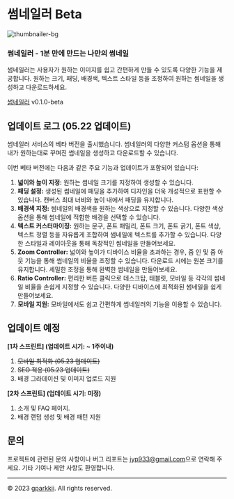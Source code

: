 # 썸네일러 Beta 
![thumbnailer-bg](https://github.com/gparkkii/thumbnailer/assets/71811780/c7d0cc25-5c2a-432b-bfbe-ddfca9d46a53)

### 썸네일러 - 1분 만에 만드는 나만의 썸네일
썸네일러는 사용자가 원하는 이미지를 쉽고 간편하게 만들 수 있도록 다양한 기능을 제공합니다. 원하는 크기, 패딩, 배경색, 텍스트 스타일 등을 조정하여 원하는 썸네일을 생성하고 다운로드하세요.  

[썸네일러](https://thumbnailer.netlify.app/) v0.1.0-beta    

## 업데이트 로그 (05.22 업데이트)

썸네일러 서비스의 베타 버전을 출시했습니다. 썸네일러의 다양한 커스텀 옵션을 통해 내가 원하는대로 꾸며진 썸네일을 생성하고 다운로드할 수 있습니다. 

이번 베타 버전에는 다음과 같은 주요 기능과 업데이트가 포함되어 있습니다: 

1. **넓이와 높이 지정:** 원하는 썸네일 크기를 지정하여 생성할 수 있습니다.
2. **패딩 설정:** 생성된 썸네일에 패딩을 추가하여 디자인을 더욱 개성적으로 표현할 수 있습니다. 캔버스 최대 너비와 높이 내에서 패딩을 유지합니다.
3. **배경색 지정:** 썸네일의 배경색을 원하는 색상으로 지정할 수 있습니다. 다양한 색상 옵션을 통해 썸네일에 적합한 배경을 선택할 수 있습니다.
4. **텍스트 커스터마이징:** 원하는 문구, 폰트 패밀리, 폰트 크기, 폰트 굵기, 폰트 색상, 텍스트 정렬 등을 자유롭게 조합하여 썸네일에 텍스트를 추가할 수 있습니다. 다양한 스타일과 레이아웃을 통해 독창적인 썸네일을 만들어보세요.
5. **Zoom Controller:** 넓이와 높이가 디바이스 비율을 초과하는 경우, 줌 인 및 줌 아웃 기능을 통해 썸네일의 비율을 조정할 수 있습니다. 다운로드 시에는 원본 크기를 유지합니다. 세밀한 조정을 통해 완벽한 썸네일을 만들어보세요.
6. **Ratio Controller:** 편리한 버튼 클릭으로 데스크탑, 태블릿, 모바일 등 각각의 썸네일 비율을 손쉽게 지정할 수 있습니다. 다양한 디바이스에 최적화된 썸네일을 쉽게 만들어보세요.
7. **모바일 지원:** 모바일에서도 쉽고 간편하게 썸네일러의 기능을 이용할 수 있습니다.

## 업데이트 예정
**[1차 스프린트] (업데이트 시기: ~ 1주이내)**  
1. ~~모바일 최적화 (05.23 업데이트)~~
2. ~~SEO 적용 (05.23 업데이트)~~
3. 배경 그라데이션 및 이미지 업로드 지원  

**[2차 스프린트] (업데이트 시기: 미정)**  
1. 소개 및 FAQ 페이지. 
2. 배경 랜덤 생성 및 배경 패턴 지원


## 문의

프로젝트에 관련된 문의 사항이나 버그 리포트는 [jyp933@gmail.com](mailto:jyp933@gmail.com)으로 연락해 주세요. 기타 기여나 제안 사항도 환영합니다.

---

© 2023 [gparkkii](https://github.com/gparkkii). All rights reserved.
